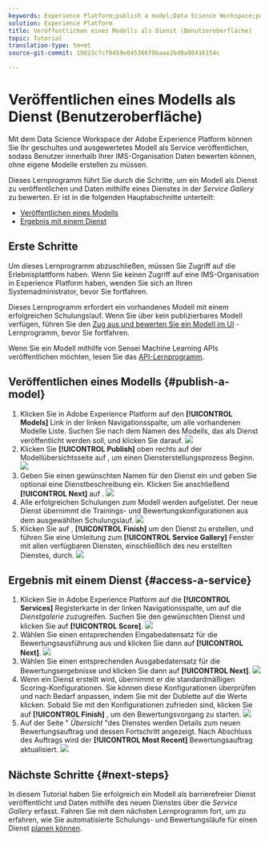 ```yaml
---
keywords: Experience Platform;publish a model;Data Science Workspace;popular topics
solution: Experience Platform
title: Veröffentlichen eines Modells als Dienst (Benutzeroberfläche)
topic: Tutorial
translation-type: tm+mt
source-git-commit: 19823c7cf0459e045366f0baae2bd8a98416154c

---
```



# Veröffentlichen eines Modells als Dienst (Benutzeroberfläche)

Mit dem Data Science Workspace der Adobe Experience Platform können Sie Ihr geschultes und ausgewertetes Modell als Service veröffentlichen, sodass Benutzer innerhalb Ihrer IMS-Organisation Daten bewerten können, ohne eigene Modelle erstellen zu müssen.

Dieses Lernprogramm führt Sie durch die Schritte, um ein Modell als Dienst zu veröffentlichen und Daten mithilfe eines Dienstes in der *Service Gallery* zu bewerten. Er ist in die folgenden Hauptabschnitte unterteilt:

- [Veröffentlichen eines Modells](#publish-a-model)
- [Ergebnis mit einem Dienst](#access-a-service)

## Erste Schritte

Um dieses Lernprogramm abzuschließen, müssen Sie Zugriff auf die Erlebnisplattform haben. Wenn Sie keinen Zugriff auf eine IMS-Organisation in Experience Platform haben, wenden Sie sich an Ihren Systemadministrator, bevor Sie fortfahren.

Dieses Lernprogramm erfordert ein vorhandenes Modell mit einem erfolgreichen Schulungslauf. Wenn Sie über kein publizierbares Modell verfügen, führen Sie den [Zug aus und bewerten Sie ein Modell im UI](./train-evaluate-model-ui.md) -Lernprogramm, bevor Sie fortfahren.

Wenn Sie ein Modell mithilfe von Sensei Machine Learning APIs veröffentlichen möchten, lesen Sie das [API-Lernprogramm](./publish-model-service-api.md).

## Veröffentlichen eines Modells {#publish-a-model}

1. Klicken Sie in Adobe Experience Platform auf den **[!UICONTROL Models]** Link in der linken Navigationsspalte, um alle vorhandenen Modelle Liste. Suchen Sie nach dem Namen des Modells, das als Dienst veröffentlicht werden soll, und klicken Sie darauf.
   ![](../images/models-recipes/publish-model/1_browse_model.png)
2. Klicken Sie **[!UICONTROL Publish]** oben rechts auf der Modellübersichtsseite auf , um einen Diensterstellungsprozess Beginn.
   ![](../images/models-recipes/publish-model/2_view_training_runs.png)
3. Geben Sie einen gewünschten Namen für den Dienst ein und geben Sie optional eine Dienstbeschreibung ein. Klicken Sie anschließend **[!UICONTROL Next]** auf .
   ![](../images/models-recipes/publish-model/3_configure_service.png)
4. Alle erfolgreichen Schulungen zum Modell werden aufgelistet. Der neue Dienst übernimmt die Trainings- und Bewertungskonfigurationen aus dem ausgewählten Schulungslauf.
   ![](../images/models-recipes/publish-model/4_select_training_run.png)
5. Klicken Sie auf , **[!UICONTROL Finish]** um den Dienst zu erstellen, und führen Sie eine Umleitung zum **[!UICONTROL Service Gallery]** Fenster mit allen verfügbaren Diensten, einschließlich des neu erstellten Dienstes, durch.
   ![](../images/models-recipes/publish-model/service_gallery.png)

## Ergebnis mit einem Dienst {#access-a-service}

1. Klicken Sie in Adobe Experience Platform auf die **[!UICONTROL Services]** Registerkarte in der linken Navigationsspalte, um auf die *Dienstgalerie* zuzugreifen. Suchen Sie den gewünschten Dienst und klicken Sie auf **[!UICONTROL Score]**.
   ![](../images/models-recipes/publish-model/click_to_score.png)
2. Wählen Sie einen entsprechenden Eingabedatensatz für die Bewertungsausführung aus und klicken Sie dann auf **[!UICONTROL Next]**.
   ![](../images/models-recipes/publish-model/6_scoring_input.png)
3. Wählen Sie einen entsprechenden Ausgabedatensatz für die Bewertungsergebnisse und klicken Sie dann auf **[!UICONTROL Next]**.
   ![](../images/models-recipes/publish-model/7_scoring_output.png)
4. Wenn ein Dienst erstellt wird, übernimmt er die standardmäßigen Scoring-Konfigurationen. Sie können diese Konfigurationen überprüfen und nach Bedarf anpassen, indem Sie mit der Dublette auf die Werte klicken. Sobald Sie mit den Konfigurationen zufrieden sind, klicken Sie auf **[!UICONTROL Finish]** , um den Bewertungsvorgang zu starten.
   ![](../images/models-recipes/publish-model/8_scoring_configure.png)
5. Auf der Seite &quot; *Übersicht* &quot;des Dienstes werden Details zum neuen Bewertungsauftrag und dessen Fortschritt angezeigt. Nach Abschluss des Auftrags wird der **[!UICONTROL Most Recent]** Bewertungsauftrag aktualisiert.
   ![](../images/models-recipes/publish-model/score_pending.png)

## Nächste Schritte {#next-steps}

In diesem Tutorial haben Sie erfolgreich ein Modell als barrierefreier Dienst veröffentlicht und Daten mithilfe des neuen Dienstes über die *Service Gallery* erfasst. Fahren Sie mit dem nächsten Lernprogramm fort, um zu erfahren, wie Sie automatisierte Schulungs- und Bewertungsläufe für einen Dienst [planen können](./schedule-models-ui.md).
